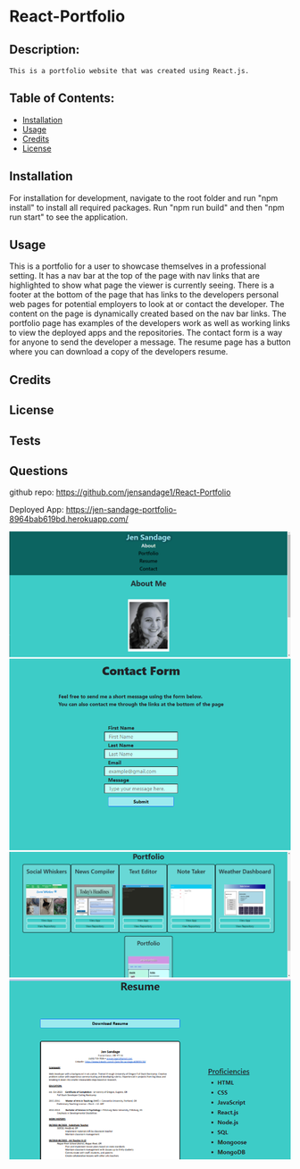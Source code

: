 # React-Portfolio


## Description:
    This is a portfolio website that was created using React.js. 

## Table of Contents:
* [Installation](#installation)
* [Usage](#usage)
* [Credits](#credits)
* [License](#license)

## Installation
For installation for development, navigate to the root folder and run "npm install" to install all required packages. Run "npm run build" and then "npm run start" to see the application. 

## Usage
This is a portfolio for a user to showcase themselves in a professional setting. It has a nav bar at the top of the page with nav links that are highlighted to show what page the viewer is currently seeing. There is a footer at the bottom of the page that has links to the developers personal web pages for potential employers to look at or contact the developer. The content on the page is dynamically created based on the nav bar links. The portfolio page has examples of the developers work as well as working links to view the deployed apps and the repositories. The contact form is a way for anyone to send the developer a message. The resume page has a button where you can download a copy of the developers resume. 

## Credits


## License  

## Tests


## Questions

github repo:
https://github.com/jensandage1/React-Portfolio

Deployed App:
https://jen-sandage-portfolio-8964bab619bd.herokuapp.com/

![screenshot of the homepage](src/utils/images/aboutme.png)
![screenshot of the contact form](src/utils/images/contactform.png)
![screenshot of the portfolio](src/utils/images/portfolio.png)
![screenshot of the resume page](src/utils/images/resumescreenshot.png)